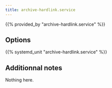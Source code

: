 ```yaml
---
title: archive-hardlink.service
---
```


{{% provided_by "archive-hardlink.service" %}}

## Options

{{% systemd_unit "archive-hardlink.service" %}}

## Additionnal notes

Nothing here.